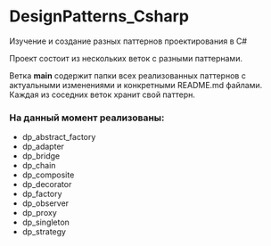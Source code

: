 # DesignPatterns_Csharp
Изучение и создание разных паттернов проектирования в C#

Проект состоит из нескольких веток с разными паттернами.

Ветка **main** содержит папки всех реализованных паттернов с актуальными изменениями и конкретными README.md файлами. 
Каждая из соседних веток хранит свой паттерн.

### На данный момент реализованы:

* dp_abstract_factory
* dp_adapter
* dp_bridge
* dp_chain
* dp_composite
* dp_decorator
* dp_factory
* dp_observer
* dp_proxy
* dp_singleton
* dp_strategy